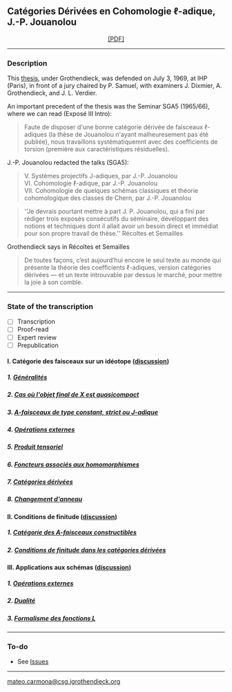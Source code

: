 ## Catégories Dérivées en Cohomologie $\ell$-adique, J.-P. Jouanolou

<p align="center">
  <a href="https://github.com/carmonamateo/Jouanolou/raw/main/CDCAJ.pdf" target="_blank">[PDF]</a>
</p>

---

### Description

This [thesis](https://www.genealogy.math.ndsu.nodak.edu/id.php?id=90399), under Grothendieck, was defended on July 3, 1969, at IHP (Paris), in front of a jury chaired by P. Samuel, with examiners J. Dixmier, A. Grothendieck, and J. L. Verdier. <br>

An important precedent of the thesis was the Seminar SGA5 (1965/66), where we can read (Exposé III Intro):
> Faute de disposer d'une bonne catégorie dérivée de faisceaux $\ell$-adiques (la thèse de Jouanolou n'ayant malheuresement pas été publiée), nous travaillons systématiquemnt avec des coefficients de torsion (première aux caractéristiques résiduelles).

J.-P. Jouanolou redacted the talks (SGA5):
> V. Systèmes projectifs J-adiques, par J.-P. Jouanolou <br>
> VI. Cohomologie $\ell$-adique, par J.-P. Jouanolou <br>
> VII. Cohomologie de quelques schémas classiques et théorie cohomologique des classes de Chern, par J.-P. Jouanolou

> ''Je devrais pourtant mettre à part J. P. Jouanolou, qui a fini par rédiger trois exposés consécutifs du séminaire, développant des notions et techniques dont il allait avoir un besoin direct et immédiat pour son propre travail de thèse.'' Récoltes et Semailles

Grothendieck says in Récoltes et Semailles
> De toutes façons, c’est aujourd’hui encore le seul texte au monde qui présente la théorie des coefficients $\ell$-adiques, version catégories dérivées — et un texte introuvable par dessus le marché, pour mettre la joie à son comble.

---

### State of the transcription
- [ ] Transcription
- [ ] Proof-read
- [ ] Expert review
- [ ] Prepublication
      
#### I. Catégorie des faisceaux sur un idéotope ([discussion](https://github.com/carmonamateo/Jouanolou/issues/5))
  ##### 1. [Généralités](https://github.com/carmonamateo/Jouanolou/blob/main/I/I.1.tex)
  ##### 2. [Cas où l'objet final de X est quasicompact](https://github.com/carmonamateo/Jouanolou/blob/main/I/I.2.tex)
  ##### 3. [A-faisceaux de type constant, strict ou J-adique](https://github.com/carmonamateo/Jouanolou/blob/main/I/I.3.tex)
  ##### 4. [Opérations externes](https://github.com/carmonamateo/Jouanolou/blob/main/I/I.4.tex)
  ##### 5. [Produit tensoriel](https://github.com/carmonamateo/Jouanolou/blob/main/I/I.5.tex)
  ##### 6. [Foncteurs associés aux homomorphismes](https://github.com/carmonamateo/Jouanolou/blob/main/I/I.6.tex)
  ##### 7. [Catégories dérivées](https://github.com/carmonamateo/Jouanolou/blob/main/I/I.7.tex)
  ##### 8. [Changement d'anneau](https://github.com/carmonamateo/Jouanolou/blob/main/I/I.8.tex)


#### II. Conditions de finitude ([discussion](https://github.com/carmonamateo/Jouanolou/issues/4))
  ##### 1. [Catégorie des A-faisceaux constructibles](https://github.com/carmonamateo/Jouanolou/blob/main/II/II.1.tex)
  ##### 2. [Conditions de finitude dans les catégories dérivées](https://github.com/carmonamateo/Jouanolou/blob/main/II/II.2.tex)


#### III. Applications aux schémas ([discussion](https://github.com/carmonamateo/Jouanolou/issues/3))  
  ##### 1. [Opérations externes](https://github.com/carmonamateo/Jouanolou/blob/main/III/III.1.tex)
  ##### 2. [Dualité](https://github.com/carmonamateo/Jouanolou/blob/main/III/III.2.tex)
  ##### 3. [Formalisme des fonctions L](https://github.com/carmonamateo/Jouanolou/blob/main/III/III.3.tex)

---

### To-do

- See [Issues](https://github.com/carmonamateo/Jouanolou/issues)


---

mateo.carmona@csg.igrothendieck.org
